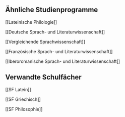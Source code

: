 ## Ähnliche Studienprogramme
[[Lateinische Philologie]]

[[Deutsche Sprach- und Literaturwissenschaft]]

[[Vergleichende Sprachwissenschaft]]

[[Französische Sprach- und Literaturwissenschaft]]

[[Iberoromanische Sprach- und Literaturwissenschaft]]
## Verwandte Schulfächer
[[SF Latein]]

[[SF Griechisch]]

[[SF Philosophie]]